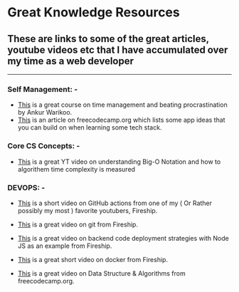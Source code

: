 # Great Knowledge Resources

## These are links to some of the great articles, youtube videos etc that I have accumulated over my time as a web developer

----------

### Self Management: -

- [This](https://courses.ankurwarikoo.com/) is a great course on time management and beating procrastination by Ankur Warikoo.
- [This](https://www.freecodecamp.org/news/here-are-some-app-ideas-you-can-build-to-level-up-your-coding-skills-39618291f672/) is an article on freecodecamp.org which lists some app ideas that you can build on when learning some tech stack.

### Core CS Concepts: -

- [This](https://www.youtube.com/watch?v=4PdegmlQ-x0) is a great YT video on understanding Big-O Notation and how to algorithem time complexity is measured

### DEVOPS: -

- [This](https://www.youtube.com/watch?v=eB0nUzAI7M8) is a short video on GitHub actions from one of my ( Or Rather possibly my most ) favorite youtubers, Fireship.

- [This](https://www.youtube.com/watch?v=ecK3EnyGD8o) is a great video on git from Fireship.

- [This](https://www.youtube.com/watch?v=uEVmD6n8Il0) is a great video on backend code deployment strategies with Node JS as an example from Fireship.

- [This](https://www.youtube.com/watch?v=gAkwW2tuIqE) is a great short video on docker from Fireship.

- [This](https://www.youtube.com/watch?v=8hly31xKli0) is a great video on Data Structure & Algorithms from freecodecamp.org.
